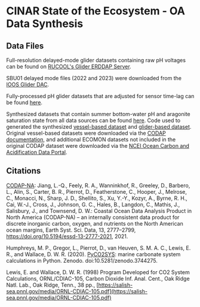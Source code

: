 # CINAR State of the Ecosystem - OA Data Synthesis

## Data Files
Full-resolution delayed-mode glider datasets containing raw pH voltages can be found on [RUCOOL's Glider ERDDAP Server](http://slocum-data.marine.rutgers.edu/erddap/index.html).

SBU01 delayed mode files (2022 and 2023) were downloaded from the [IOOS Glider DAC](https://gliders.ioos.us/erddap/index.html).

Fully-processed pH glider datasets that are adjusted for sensor time-lag can be found [here](https://marine.rutgers.edu/~lgarzio/cinar_soe/2024_submission/glider_data/files_for_bottom_water_synthesis/).

Synthesized datasets that contain summer bottom-water pH and aragonite saturation state from all data sources can be found [here](https://marine.rutgers.edu/~lgarzio/cinar_soe/2024_submission/bottom_water_data/). Code used to generated the synthesized [vessel-based dataset](https://github.com/lgarzio/cinar-soe/blob/master/data_wrangler_summer_bottom_vessel.py) and [glider-based dataset](https://github.com/lgarzio/cinar-soe/blob/master/data_wrangler_summer_bottom_glider.py). Original vessel-based datasets were downloaded via the [CODAP documentation](https://essd.copernicus.org/articles/13/2777/2021/), and additional ECOMON datasets not included in the original CODAP dataset were downloaded via the [NCEI Ocean Carbon and Acidification Data Portal](https://www.ncei.noaa.gov/access/ocean-carbon-acidification-data-system-portal/).


## Citations
[CODAP-NA](https://essd.copernicus.org/articles/13/2777/2021/): Jiang, L.-Q., Feely, R. A., Wanninkhof, R., Greeley, D., Barbero, L., Alin, S., Carter, B. R., Pierrot, D., Featherstone, C., Hooper, J., Melrose, C., Monacci, N., Sharp, J. D., Shellito, S., Xu, Y.-Y., Kozyr, A., Byrne, R. H., Cai, W.-J., Cross, J., Johnson, G. C., Hales, B., Langdon, C., Mathis, J., Salisbury, J., and Townsend, D. W.: Coastal Ocean Data Analysis Product in North America (CODAP-NA) – an internally consistent data product for discrete inorganic carbon, oxygen, and nutrients on the North American ocean margins, Earth Syst. Sci. Data, 13, 2777–2799, https://doi.org/10.5194/essd-13-2777-2021, 2021.

Humphreys, M. P., Gregor, L., Pierrot, D., van Heuven, S. M. A. C., Lewis, E. R., and Wallace, D. W. R. (2020). [PyCO2SYS](https://pypi.org/project/PyCO2SYS/): marine carbonate system calculations in Python. Zenodo. doi:10.5281/zenodo.3744275.

Lewis, E. and Wallace, D. W. R. (1998) Program Developed for CO2 System Calculations, ORNL/CDIAC-105, Carbon Dioxide Inf. Anal. Cent., Oak Ridge Natl. Lab., Oak Ridge, Tenn., 38 pp., [https://salish-sea.pnnl.gov/media/ORNL-CDIAC-105.pdf](https://salish-sea.pnnl.gov/media/ORNL-CDIAC-105.pdf)